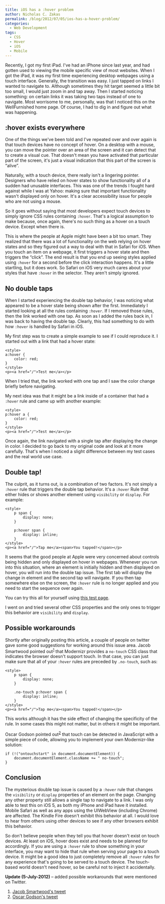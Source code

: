 ```yaml
---
title: iOS has a :hover problem
author: Nicholas C. Zakas
permalink: /blog/2012/07/05/ios-has-a-hover-problem/
categories:
  - Web Development
tags:
  - CSS
  - Hover
  - iOS
  - Mobile
---
```

Recently, I got my first iPad. I've had an iPhone since last year, and had gotten used to viewing the mobile specific view of most websites. When I got the iPad, it was my first time experiencing desktop webpages using a touch interface. Generally, the transition was easy. I just tapped on links I wanted to navigate to. Although sometimes they hit target seemed a little bit too small, I would just zoom in and tap away. Then I started noticing something: on certain links it was taking two taps instead of one to navigate. Most worrisome to me, personally, was that I noticed this on the WellFurnished home page. Of course, I had to dig in and figure out what was happening.

## :hover exists everywhere

One of the things we've been told and I've repeated over and over again is that touch devices have no concept of hover. On a desktop with a mouse, you can move the pointer over an area of the screen and it can detect that to create a visual cue. That doesn't mean you have activated that particular part of the screen, it's just a visual indication that this part of the screen is &#8220;alive&#8221;. 

Naturally, with a touch device, there really isn't a lingering pointer. Designers who have relied on hover states to show functionality all of a sudden had unusable interfaces. This was one of the trends I fought hard against while I was at Yahoo: making sure that important functionality wasn't displayed only on hover. It's a clear accessibility issue for people who are not using a mouse.

So it goes without saying that most developers expect touch devices to simply ignore CSS rules containing `:hover`. That's a logical assumption to make because, once again, there's no such thing as a hover on a touch device. Except when there is.

This is where the people at Apple might have been a bit too smart. They realized that there was a lot of functionality on the web relying on hover states and so they figured out a way to deal with that in Safari for iOS. When you touch an item on a webpage, it first triggers a hover state and then triggers the &#8220;click&#8221;. The end result is that you end up seeing styles applied using `:hover` for a second before the click interaction happens. It's a little startling, but it does work. So Safari on iOS very much cares about your styles that have `:hover` in the selector. They aren't simply ignored.

## No double taps

When I started experiencing the double tap behavior, I was noticing what appeared to be a hover state being shown after the first. Immediately I started looking at all the rules containing `:hover`. If I removed those rules, then the link worked with one tap. As soon as I added the rules back in, I was back to having the double tap. Clearly, this had something to do with how `:hover` is handled by Safari in iOS.

My first step was to create a simple example to see if I could reproduce it. I started out with a link that had a hover state:

    <style>
    a:hover {
        color: red;
    }
    </style>
    <p><a href="/">Test me</a></p>

When I tried that, the link worked with one tap and I saw the color change briefly before navigating.

My next idea was that it might be a link inside of a container that had a `:hover` rule and came up with another example:

    <style>
    p:hover a {
        color: red;
    }
    </style>
    <p><a href="/">Test me</a></p>

Once again, the link navigated with a single tap after displaying the change in color. I decided to go back to my original code and look at it more carefully. That's when I noticed a slight difference between my test cases and the real world use case.

## Double tap!

The culprit, as it turns out, is a combination of two factors. It's not simply a `:hover` rule that triggers the double tap behavior. It's a `:hover` Rule that either hides or shows another element using `visibility` or `display`. For example:

    <style>
        p span {
            display: none;
        }
        
        p:hover span {
            display: inline;
        }
    </style>
    <p><a href="/">Tap me</a><span>You tapped!</span></p>

It seems that the good people at Apple were very concerned about controls being hidden and only displayed on hover in webpages. Whenever you run into this situation, where an element is initially hidden and then displayed on hover, you will run into the double tap issue. The first tab will display the change in element and the second tap will navigate. If you then tap somewhere else on the screen, the `:hover` rule is no longer applied and you need to start the sequence over again.

You can try this all for yourself using [this test page][1].

I went on and tried several other CSS properties and the only ones to trigger this behavior are `visibility` and `display`. 

## Possible workarounds

Shortly after originally posting this article, a couple of people on twitter gave some good suggestions for working around this issue area. Jacob Smartwood pointed out<sup>[1]</sup> that Modernizr provides a `no-touch` CSS class that indicates the browser doesn't support touch. In that case, you can just make sure that all of your `:hover` rules are preceded by `.no-touch`, such as:

    <style>
        p span {
            display: none;
        }
        
        .no-touch p:hover span {
            display: inline;
        }
    </style>
    <p><a href="/">Tap me</a><span>You tapped!</span></p>

This works although it has the side effect of changing the specificity of the rule. In some cases this might not matter, but in others it might be important.

Oscar Godson pointed out<sup>[2]</sup> that touch can be detected in JavaScript with a simple piece of code, allowing you to implement your own Modernizr-like solution:

    if (!("ontouchstart" in document.documentElement)) {
        document.documentElement.className += " no-touch";
    }

## Conclusion

The mysterious double tap issue is caused by a `:hover` rule that changes the `visibility` or `display` properties of an element on the page. Changing any other property still allows a single tap to navigate to a link. I was only able to test this on iOS 5, as both my iPhone and iPad have it installed. Mobile Safari as well as any apps using the UIWebView (including Chrome) are affected. The Kindle Fire doesn't exhibit this behavior at all. I would love to hear from others using other devices to see if any other browsers exhibit this behavior.

So don't believe people when they tell you that hover doesn't exist on touch devices. At least on iOS, hover does exist and needs to be planned for accordingly. If you are using a `:hover` rule to show something in your interface, you may want to hide that rule when serving your page to a touch device. It might be a good idea to just completely remove all `:hover` rules for any experience that's going to be served to a touch device. The touch-based world doesn't need hover, so be careful not to inject it accidentally.

**Update (5-July-2012)** &#8211; added possible workarounds that were mentioned on Twitter.


  1. [Jacob Smartwood's tweet][2]
  2. [Oscar Godson's tweet][3]

 [1]: http://nczonline.net/experiments/mobile/ioshover.htm
 [2]: https://twitter.com/jswartwood/status/221005854240026627
 [3]: https://twitter.com/oscargodson/status/221013516008689664
